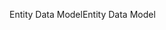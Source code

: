 <span data-ttu-id="83d4f-101">Entity Data Model</span><span class="sxs-lookup"><span data-stu-id="83d4f-101">Entity Data Model</span></span>
